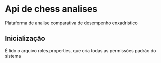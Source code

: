 # Api de chess analises

Plataforma de analise comparativa de desempenho enxadristico

## Inicialização

É lido o arquivo roles.properties, que cria todas as permissões padrão do sistema